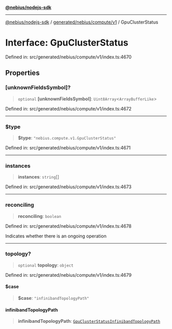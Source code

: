 [**@nebius/nodejs-sdk**](../../../../../README.md)

---

[@nebius/nodejs-sdk](../../../../../README.md) / [generated/nebius/compute/v1](../README.md) / GpuClusterStatus

# Interface: GpuClusterStatus

Defined in: src/generated/nebius/compute/v1/index.ts:4670

## Properties

### \[unknownFieldsSymbol\]?

> `optional` **\[unknownFieldsSymbol\]**: `Uint8Array`\<`ArrayBufferLike`\>

Defined in: src/generated/nebius/compute/v1/index.ts:4672

---

### $type

> **$type**: `"nebius.compute.v1.GpuClusterStatus"`

Defined in: src/generated/nebius/compute/v1/index.ts:4671

---

### instances

> **instances**: `string`[]

Defined in: src/generated/nebius/compute/v1/index.ts:4673

---

### reconciling

> **reconciling**: `boolean`

Defined in: src/generated/nebius/compute/v1/index.ts:4678

Indicates whether there is an ongoing operation

---

### topology?

> `optional` **topology**: `object`

Defined in: src/generated/nebius/compute/v1/index.ts:4679

#### $case

> **$case**: `"infinibandTopologyPath"`

#### infinibandTopologyPath

> **infinibandTopologyPath**: [`GpuClusterStatusInfinibandTopologyPath`](GpuClusterStatusInfinibandTopologyPath.md)
